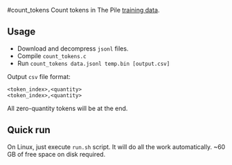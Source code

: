 #count\_tokens
Count tokens in The Pile [training data](https://the-eye.eu/public/AI/pile/train/).

##  Usage
- Download and decompress `jsonl` files.
- Compile `count_tokens.c`
- Run `count_tokens data.jsonl temp.bin [output.csv]`

Output `csv` file format:
```
<token_index>,<quantity>
<token_index>,<quantity>
```

All zero-quantity tokens will be at the end.

##  Quick run
On Linux, just execute `run.sh` script. It will do all the work automatically. ~60 GB of free space on disk required.
